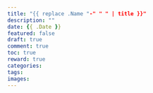 ```yaml
---
title: "{{ replace .Name "-" " " | title }}"
description: ""
date: {{ .Date }}
featured: false
draft: true
comment: true
toc: true
reward: true
categories:
tags:
images:
---
```


<!--more-->
